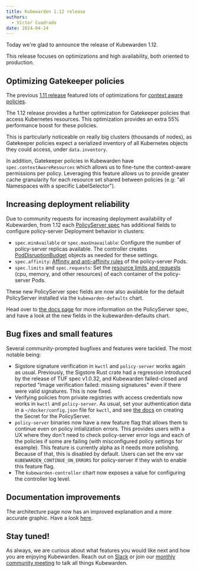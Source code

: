 ```yaml
---
title: Kubewarden 1.12 release
authors:
  - Víctor Cuadrado
date: 2024-04-24
---
```


Today we're glad to announce the release of Kubewarden 1.12.

This release focuses on optimizations and high availability, both oriented to
production.

## Optimizing Gatekeeper policies

The previous [1.11
release](https://www.kubewarden.io/blog/2024/03/kubewarden-1-11-release/)
featured lots of optimizations for
[context aware policies](https://docs.kubewarden.io/next/reference/spec/context-aware-policies).

The 1.12 release provides a further optimization for Gatekeeper policies that
access Kubernetes resources. This optimization provides an extra 55%
performance boost for these policies.

This is particularly noticeable on really big clusters (thousands of nodes), as
Gatekeeper policies expect a serialized inventory of all Kubernetes objects
they could access, under `data.inventory`.

In addition, Gatekeeper policies in Kubewarden have `spec.contextAwareResources`
which allows us to fine-tune the context-aware permissions per policy.
Leveraging this feature allows us to provide greater cache granularity for each
resource set shared between policies (e.g: "all Namespaces with a specific
LabelSelector").

## Increasing deployment reliability

Due to community requests for increasing deployment availability of
Kubewarden, from 1.12 each [PolicyServer
spec](https://docs.kubewarden.io/next/reference/CRDs#policyserverspec) has
additional fields to configure policy-server Deployment behavior in clusters:

- `spec.minAvailable` or `spec.maxUnavailable`: Configure the number of
  policy-server replicas available. The controller creates
  [PodDisruptionBudget](https://kubernetes.io/docs/concepts/workloads/pods/disruptions/#pod-disruption-budgets) objects as needed for these settings.
- `spec.affinity`: [Affinity and anti-affinity rules](https://kubernetes.io/docs/concepts/scheduling-eviction/assign-pod-node/#affinity-and-anti-affinity) of the policy-server Pods.
- `spec.limits` and `spec.requests`: Set the [resource limits and requests](https://kubernetes.io/docs/concepts/configuration/manage-resources-containers/#resource-requests-and-limits-of-pod-and-container) (cpu,
  memory, and other resources) of each container of the policy-server Pods.

These new PolicyServer spec fields are now also available for the default
PolicyServer installed via the `kubewarden-defaults` chart.

Head over to [the docs
page](https://docs.kubewarden.io/howtos/policy-servers/production-deployments)
for more information on the PolicyServer spec, and have a look at the new
fields in the kubewarden-defaults chart.

## Bug fixes and small features

Several community-prompted bugfixes and features were tackled. The most notable
being:

- Sigstore signature verification in `kwctl` and `policy-server` works again as
  usual. Previously, the Sigstore Rust crate had a regression introduced by the
  release of TUF spec v1.0.32, and Kubewarden failed-closed and reported "Image
  verification failed: missing signatures" even if there were valid signatures.
  This is now fixed.
- Verifying policies from private registries with access credentials now works
  in `kwctl` and `policy-server`. As usual, set your authentication data in a
  `~/docker/config.json` file for `kwctl`, and see [the
  docs](https://docs.kubewarden.io/howtos/policy-servers/private-registry) on
  creating the Secret for the PolicyServer.
- `policy-server` binaries now have a new feature flag that allows them to
  continue even on policy intialization errors. This provides users with a UX
  where they don't need to check policy-server error logs and each of the
  policies if some are failing (with misconfigured policy settings for example).
  This feature is currently alpha as it needs more polishing. Because of that, this is disabled by default. Users can set the
  env var `KUBEWARDEN_CONTINUE_ON_ERRORS` for policy-server if they wish to
  enable this feature flag.
- The `kubewarden-controller` chart now exposes a value for configuring the
  controller log level.

## Documentation improvements

The architecture page now has an improved explanation and a more accurate graphic.
Have a look [here](https://docs.kubewarden.io/explanations/architecture).

## Stay tuned!

As always, we are curious about what features you would like next and how you are
enjoying Kubewarden. Reach out on [Slack](https://kubernetes.slack.com/?redir=%2Fmessages%2Fkubewarden)
or join our [monthly community meeting](https://teamup.com/ks2bj74dvw132mhjtj?view=a&showProfileAndInfo=0&showSidepanel=1&disableSidepanel=1&showMenu=1&showAgendaHeader=1&showAgendaDetails=0&showYearViewHeader=1)
to talk all things Kubewarden.
